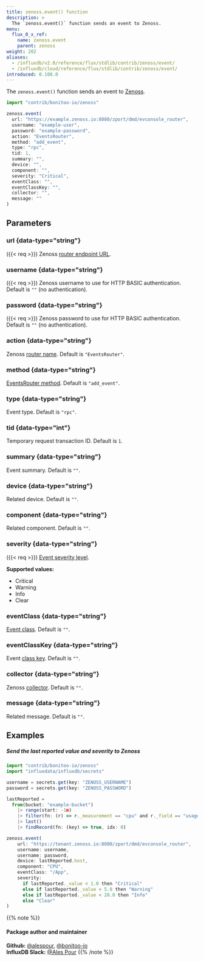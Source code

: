 ```yaml
---
title: zenoss.event() function
description: >
  The `zenoss.event()` function sends an event to Zenoss.
menu:
  flux_0_x_ref:
    name: zenoss.event
    parent: zenoss
weight: 202
aliases:
  - /influxdb/v2.0/reference/flux/stdlib/contrib/zenoss/event/
  - /influxdb/cloud/reference/flux/stdlib/contrib/zenoss/event/
introduced: 0.108.0
---
```


The `zenoss.event()` function sends an event to [Zenoss](https://www.zenoss.com/).

```js
import "contrib/bonitoo-io/zenoss"

zenoss.event(
  url: "https://example.zenoss.io:8080/zport/dmd/evconsole_router",
  username: "example-user",
  password: "example-password",
  action: "EventsRouter",
  method: "add_event",
  type: "rpc",
  tid: 1,
  summary: "",
  device: "",
  component: "",
  severity: "Critical",
  eventClass: "",
  eventClassKey: "",
  collector: "",
  message: ""
)
```

## Parameters

### url {data-type="string"}
({{< req >}})
Zenoss [router endpoint URL](https://help.zenoss.com/zsd/RM/configuring-resource-manager/enabling-access-to-browser-interfaces/creating-and-changing-public-endpoints).

### username {data-type="string"}
({{< req >}})
Zenoss username to use for HTTP BASIC authentication.
Default is `""` (no authentication).

### password {data-type="string"}
({{< req >}})
Zenoss password to use for HTTP BASIC authentication.
Default is `""` (no authentication).

### action {data-type="string"}
Zenoss [router name](https://help.zenoss.com/dev/collection-zone-and-resource-manager-apis/anatomy-of-an-api-request#AnatomyofanAPIrequest-RouterURL).
Default is `"EventsRouter"`.

### method {data-type="string"}
[EventsRouter method](https://help.zenoss.com/dev/collection-zone-and-resource-manager-apis/codebase/routers/router-reference/eventsrouter).
Default is `"add_event"`.

### type {data-type="string"}
Event type.
Default is `"rpc"`.

### tid {data-type="int"}
Temporary request transaction ID.
Default is `1`.

### summary {data-type="string"}
Event summary.
Default is `""`.

### device {data-type="string"}
Related device.
Default is `""`.

### component {data-type="string"}
Related component.
Default is `""`.

### severity {data-type="string"}
({{< req >}})
[Event severity level](https://help.zenoss.com/zsd/RM/administering-resource-manager/event-management/event-severity-levels).

**Supported values:**

- Critical
- Warning
- Info
- Clear

### eventClass {data-type="string"}
[Event class](https://help.zenoss.com/zsd/RM/administering-resource-manager/event-management/understanding-event-classes).
Default is `""`.

### eventClassKey {data-type="string"}
Event [class key](https://help.zenoss.com/zsd/RM/administering-resource-manager/event-management/event-fields).
Default is `""`.

### collector {data-type="string"}
Zenoss [collector](https://help.zenoss.com/zsd/RM/administering-resource-manager/event-management/event-fields).
Default is `""`.

### message {data-type="string"}
Related message.
Default is `""`.

## Examples

##### Send the last reported value and severity to Zenoss
```js
import "contrib/bonitoo-io/zenoss"
import "influxdata/influxdb/secrets"

username = secrets.get(key: "ZENOSS_USERNAME")
password = secrets.get(key: "ZENOSS_PASSWORD")

lastReported =
  from(bucket: "example-bucket")
    |> range(start: -1m)
    |> filter(fn: (r) => r._measurement == "cpu" and r._field == "usage_idle")
    |> last()
    |> findRecord(fn: (key) => true, idx: 0)

zenoss.event(
    url: "https://tenant.zenoss.io:8080/zport/dmd/evconsole_router",
    username: username,
    username: password,
    device: lastReported.host,
    component: "CPU",
    eventClass: "/App",
    severity:
      if lastReported._value < 1.0 then "Critical"
      else if lastReported._value < 5.0 then "Warning"
      else if lastReported._value < 20.0 then "Info"
      else "Clear"
)
```
{{% note %}}
#### Package author and maintainer
**Github:** [@alespour](https://github.com/alespour), [@bonitoo-io](https://github.com/bonitoo-io)  
**InfluxDB Slack:** [@Ales Pour](https://influxdata.com/slack)
{{% /note %}}
